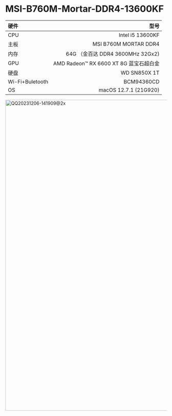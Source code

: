 # MSI-B760M-Mortar-DDR4-13600KF

| 硬件 | 型号 |
| :-----| ----: |
| CPU | Intel i5 13600KF |
| 主板 | MSI B760M MORTAR DDR4 |
| 内存 | 64G （金百达 DDR4 3600MHz 32Gx2) |
| GPU | AMD Radeon™ RX 6600 XT 8G 蓝宝石超白金 |
| 硬盘 | WD SN850X 1T |
| Wi-Fi+Buletooth | BCM94360CD |
| OS | macOS 12.7.1 (21G920) |

<img width="973" alt="QQ20231206-141909@2x" src="https://github.com/ifr0zen/Hackintosh-B760M-13600KF-RX6600XT/assets/17274321/16fab580-0d09-4559-9abb-7c20e2a727e6">
